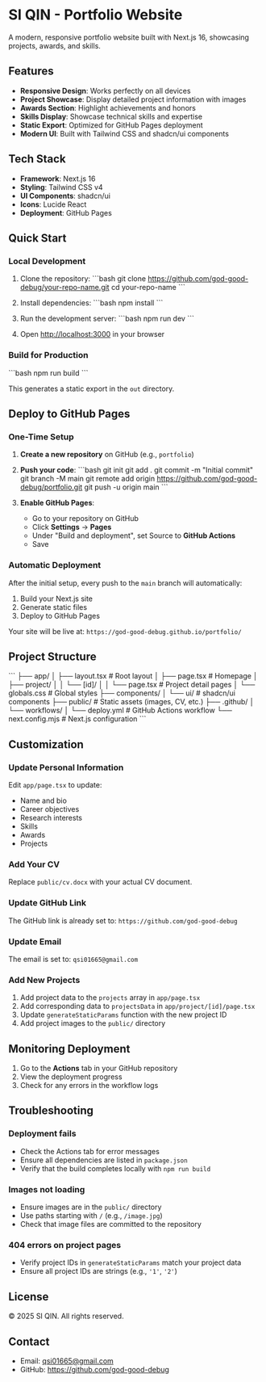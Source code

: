 # SI QIN - Portfolio Website

A modern, responsive portfolio website built with Next.js 16, showcasing projects, awards, and skills.

## Features

- **Responsive Design**: Works perfectly on all devices
- **Project Showcase**: Display detailed project information with images
- **Awards Section**: Highlight achievements and honors
- **Skills Display**: Showcase technical skills and expertise
- **Static Export**: Optimized for GitHub Pages deployment
- **Modern UI**: Built with Tailwind CSS and shadcn/ui components

## Tech Stack

- **Framework**: Next.js 16
- **Styling**: Tailwind CSS v4
- **UI Components**: shadcn/ui
- **Icons**: Lucide React
- **Deployment**: GitHub Pages

## Quick Start

### Local Development

1. Clone the repository:
\`\`\`bash
git clone https://github.com/god-good-debug/your-repo-name.git
cd your-repo-name
\`\`\`

2. Install dependencies:
\`\`\`bash
npm install
\`\`\`

3. Run the development server:
\`\`\`bash
npm run dev
\`\`\`

4. Open [http://localhost:3000](http://localhost:3000) in your browser

### Build for Production

\`\`\`bash
npm run build
\`\`\`

This generates a static export in the `out` directory.

## Deploy to GitHub Pages

### One-Time Setup

1. **Create a new repository** on GitHub (e.g., `portfolio`)

2. **Push your code**:
\`\`\`bash
git init
git add .
git commit -m "Initial commit"
git branch -M main
git remote add origin https://github.com/god-good-debug/portfolio.git
git push -u origin main
\`\`\`

3. **Enable GitHub Pages**:
   - Go to your repository on GitHub
   - Click **Settings** → **Pages**
   - Under "Build and deployment", set Source to **GitHub Actions**
   - Save

### Automatic Deployment

After the initial setup, every push to the `main` branch will automatically:
1. Build your Next.js site
2. Generate static files
3. Deploy to GitHub Pages

Your site will be live at: `https://god-good-debug.github.io/portfolio/`

## Project Structure

\`\`\`
├── app/
│   ├── layout.tsx          # Root layout
│   ├── page.tsx            # Homepage
│   ├── project/
│   │   └── [id]/
│   │       └── page.tsx    # Project detail pages
│   └── globals.css         # Global styles
├── components/
│   └── ui/                 # shadcn/ui components
├── public/                 # Static assets (images, CV, etc.)
├── .github/
│   └── workflows/
│       └── deploy.yml      # GitHub Actions workflow
└── next.config.mjs         # Next.js configuration
\`\`\`

## Customization

### Update Personal Information

Edit `app/page.tsx` to update:
- Name and bio
- Career objectives
- Research interests
- Skills
- Awards
- Projects

### Add Your CV

Replace `public/cv.docx` with your actual CV document.

### Update GitHub Link

The GitHub link is already set to: `https://github.com/god-good-debug`

### Update Email

The email is set to: `qsi01665@gmail.com`

### Add New Projects

1. Add project data to the `projects` array in `app/page.tsx`
2. Add corresponding data to `projectsData` in `app/project/[id]/page.tsx`
3. Update `generateStaticParams` function with the new project ID
4. Add project images to the `public/` directory

## Monitoring Deployment

1. Go to the **Actions** tab in your GitHub repository
2. View the deployment progress
3. Check for any errors in the workflow logs

## Troubleshooting

### Deployment fails
- Check the Actions tab for error messages
- Ensure all dependencies are listed in `package.json`
- Verify that the build completes locally with `npm run build`

### Images not loading
- Ensure images are in the `public/` directory
- Use paths starting with `/` (e.g., `/image.jpg`)
- Check that image files are committed to the repository

### 404 errors on project pages
- Verify project IDs in `generateStaticParams` match your project data
- Ensure all project IDs are strings (e.g., `'1'`, `'2'`)

## License

© 2025 SI QIN. All rights reserved.

## Contact

- Email: qsi01665@gmail.com
- GitHub: https://github.com/god-good-debug
